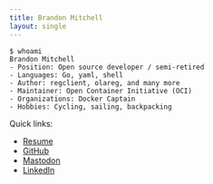 ```yaml
---
title: Brandon Mitchell
layout: single
---
```


```console
$ whoami
Brandon Mitchell
- Position: Open source developer / semi-retired
- Languages: Go, yaml, shell
- Author: regclient, olareg, and many more
- Maintainer: Open Container Initiative (OCI)
- Organizations: Docker Captain
- Hobbies: Cycling, sailing, backpacking
```

Quick links:

- [Resume](/resume)
- [GitHub](https://github.com/sudo-bmitch/)
- [Mastodon](https://fosstodon.org/@bmitch)
- [LinkedIn](https://www.linkedin.com/in/brandonhmitchell/)
